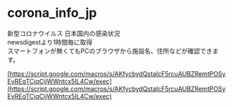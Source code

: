 # corona_info_jp
  
新型コロナウイルス 日本国内の感染状況  
newsdigestより1時間毎に取得  
スマートフォンが無くてもPCのブラウザから施設名、住所などが確認できます。  
  
  
[https://script.google.com/macros/s/AKfycbydQstaIcF5rcuAUBZRemtPOSyEyREqTCjqCijWWntcx5IL4Cw/exec](https://script.google.com/macros/s/AKfycbydQstaIcF5rcuAUBZRemtPOSyEyREqTCjqCijWWntcx5IL4Cw/exec)
